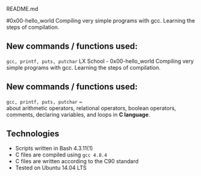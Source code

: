 README.md

#0x00-hello_world
Compiling very simple programs with gcc. Learning the steps of compilation.
## New commands / functions used:
``gcc, printf, puts, putchar``
LX School - 0x00-hello_world
Compiling very simple programs with gcc. Learning the steps of compilation.
## New commands / functions used:
``gcc, printf, puts, putchar``
~                               
about arithmetic operators, relational operators, boolean operators, comments, declaring variables, and loops in **C language**.

## Technologies
* Scripts written in Bash 4.3.11(1)
* C files are compiled using `gcc 4.8.4`
* C files are written according to the C90 standard
* Tested on Ubuntu 14.04 LTS

